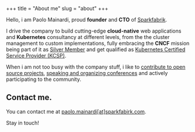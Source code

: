 +++
title = "About me"
slug = "about"
+++

Hello, i am Paolo Mainardi, proud **founder** and **CTO** of [Sparkfabrik](https://www.sparkfabrik).

I drive the company to build cutting-edge **cloud-native** web applications and **Kubernetes** consultancy at different levels, from the the cluster management to custom implementations,
fully embracing the **CNCF** mission being part of it as [Silver Member](https://landscape.cncf.io/format=members&selected=spark-fabrik-member) and get qualified as [Kubernetes Certified Service Provider (KCSP)](https://landscape.cncf.io/selected=spark-fabrik-kcsp).

When i am not too busy with the company stuff, i like to [contribute to open source projects](https://www.github.com/paolomainardi), [speaking and organizing conferences](/talks) and actively participating to the community.

## Contact me.

You can contact me at [paolo.mainardi[at]sparkfabirk.com](mailto:paolo.mainardi+blog@sparkfabrik.com).

Stay in touch!